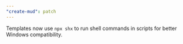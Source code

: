 ```yaml
---
"create-mud": patch
---
```


Templates now use `npx shx` to run shell commands in scripts for better Windows compatibility.
